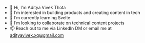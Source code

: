 - 👋 Hi, I’m Aditya Vivek Thota
- 👀 I’m interested in building products and creating content in tech
- 🌱 I’m currently learning Svelte
- 💞️ I’m looking to collaborate on technical content projects
- 📫 Reach out to me via LinkedIn DM or email me at adityavivek.xq@gmail.com

<!---
aditya-xq/aditya-xq is a ✨ special ✨ repository because its `README.md` (this file) appears on your GitHub profile.
You can click the Preview link to take a look at your changes.
--->

